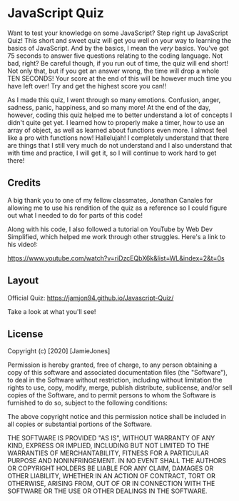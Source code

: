 # JavaScript Quiz

Want to test your knowledge on some JavaScript? Step right up JavaScript Quiz! This short and sweet quiz will get you well on your way to learning the basics of JavaScript. And by the basics, I mean the _very_ basics. You've got 75 seconds to answer five questions relating to the coding language. Not bad, right? Be careful though, if you run out of time, the quiz will end short! Not only that, but if you get an answer wrong, the time will drop a whole TEN SECONDS! Your score at the end of this will be however much time you have left over! Try and get the highest score you can!!

As I made this quiz, I went through so many emotions. Confusion, anger, sadness, panic, happiness, and so many more! At the end of the day, however, coding this quiz helped me to better understand a lot of concepts I didn't quite get yet. I learned how to properly make a timer, how to use an array of object, as well as learned about functions even more. I almost feel like a pro with functions now! Hallelujah! I completely understand that there are things that I still very much do not understand and I also understand that with time and practice, I will get it, so I will continue to work hard to get there!

## Credits

A big thank you to one of my fellow classmates, Jonathan Canales for allowing me to use his rendition of the quiz as a reference so I could figure out what I needed to do for parts of this code!

Along with his code, I also followed a tutorial on YouTube by Web Dev Simplified, which helped me work through other struggles. Here's a link to his video!:

https://www.youtube.com/watch?v=riDzcEQbX6k&list=WL&index=2&t=0s

## Layout

Official Quiz: https://jamjon94.github.io/Javascript-Quiz/

Take a look at what you'll see!

## License

Copyright (c) [2020] [JamieJones]

Permission is hereby granted, free of charge, to any person obtaining a copy of this software and associated documentation files (the "Software"), to deal in the Software without restriction, including without limitation the rights to use, copy, modify, merge, publish distribute, sublicense, and/or sell copies of the Software, and to permit persons to whom the Software is furnished to do so, subject to the following conditions:

The above copyright notice and this permission notice shall be included in all copies or substantial portions of the Software.

THE SOFTWARE IS PROVIDED "AS IS", WITHOUT WARRANTY OF ANY KIND, EXPRESS OR IMPLIED, INCLUDING BUT NOT LIMITED TO THE WARRANTIES OF MERCHANTABILITY, FITNESS FOR A PARTICULAR PURPOSE AND NONINFRINGEMENT. IN NO EVENT SHALL THE AUTHORS OR COPYRIGHT HOLDERS BE LIABLE FOR ANY CLAIM, DAMAGES OR OTHER LIABILITY, WHETHER IN AN ACTION OF CONTRACT, TORT OR OTHERWISE, ARISING FROM, OUT OF OR IN CONNECTION WITH THE SOFTWARE OR THE USE OR OTHER DEALINGS IN THE SOFTWARE.

